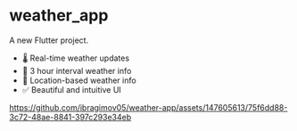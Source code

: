 # weather_app

A new Flutter project.

- 🌡️ Real-time weather updates
- 📅 3 hour interval weather info
- 📍 Location-based weather info
- ✅ Beautiful and intuitive UI

https://github.com/ibragimov05/weather-app/assets/147605613/75f6dd88-3c72-48ae-8841-397c293e34eb
